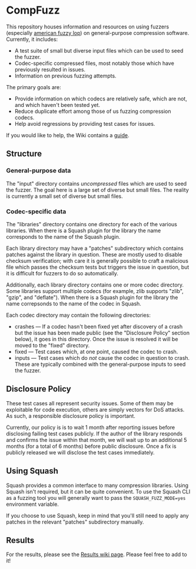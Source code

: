 # CompFuzz

This repository houses information and resources on using fuzzers
(especially [american fuzzy lop](http://lcamtuf.coredump.cx/afl/)) on
general-purpose compression software.  Currently, it includes:

* A test suite of small but diverse input files which can be used to
  seed the fuzzer.
* Codec-specific compressed files, most notably those which have
  previously resulted in issues.
* Information on previous fuzzing attempts.

The primary goals are:

* Provide information on which codecs are relatively safe, which are
  not, and which haven't been tested yet.
* Reduce duplicate effort among those of us fuzzing compression
  codecs.
* Help avoid regressions by providing test cases for issues.

If you would like to help, the Wiki contains a
[guide](https://github.com/nemequ/compfuzz/wiki/HowTo).

## Structure

### General-purpose data

The "input" directory contains *uncompressed* files which are used to
seed the fuzzer.  The goal here is a large set of diverse but small
files.  The reality is currently a small set of diverse but small
files.

### Codec-specific data

The "libraries" directory contains one directory for each of the
various libraries.  When there is a Squash plugin for the library the
name corresponds to the name of the Squash plugin.

Each library directory may have a "patches" subdirectory which
contains patches against the library in question.  These are mostly
used to disable checksum verification; with care it is generally
possible to craft a malicious file which passes the checksum tests but
triggers the issue in question, but it is difficult for fuzzers to do
so automatically.

Additionally, each library directory contains one or more codec
directory.  Some libraries support multiple codecs (for example, zlib
supports "zlib", "gzip", and "deflate").  When there is a Squash
plugin for the library the name correpsonds to the name of the codec
in Squash.

Each codec directory may contain the following directories:

* crashes — If a codec hasn't been fixed yet after discovery of a
  crash but the issue has been made public (see the "Disclosure
  Policy" section below), it goes in this directory.  Once the issue
  is resolved it will be moved to the "fixed" directory.
* fixed — Test cases which, at one point, caused the codec to crash.
* inputs — Test cases which do *not* cause the codec in question to
  crash.  These are typically combined with the general-purpose inputs
  to seed the fuzzer.

## Disclosure Policy

These test cases all represent security issues.  Some of them may be
exploitable for code execution, others are simply vectors for DoS
attacks.  As such, a responsible disclosure policy is important.

Currently, our policy is is to wait 1 month after reporting issues
before disclosing failing test cases publicly.  If the author of the
library responds and confirms the issue within that month, we will
wait up to an additional 5 months (for a total of 6 months) before
public disclosure.  Once a fix is publicly released we will disclose
the test cases immediately.

## Using Squash

Squash provides a common interface to many compression libraries.
Using Squash isn't required, but it can be quite convenient.  To use
the Squash CLI as a fuzzing tool you will generally want to pass the
`SQUASH_FUZZ_MODE=yes` environment variable.

If you choose to use Squash, keep in mind that you'll still need to
apply any patches in the relevant "patches" subdirectory manually.

## Results

For the results, please see the
[Results wiki page](https://github.com/nemequ/compfuzz/wiki/Results).
Please feel free to add to it!
